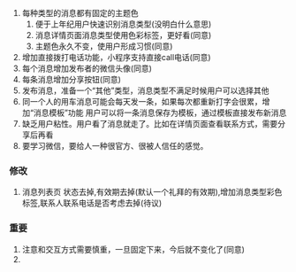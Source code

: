 1. 每种类型的消息都有固定的主题色
    1. 便于上年纪用户快速识别消息类型(没明白什么意思)
    1. 消息详情页面消息类型使用色彩标签，更好看(同意)
    1. 主题色永久不变，使用户形成习惯(同意)
1. 增加直接拨打电话功能，小程序支持直接call电话(同意)
1. 每个消息增加发布者的微信头像(同意)
1. 每条消息增加分享按钮(同意)
1. 发布消息，准备一个“其他”类型，消息类型不满足时候用户可以选择其他
1. 同一个人的用车消息可能会每天发一条，如果每次都重新打字会很累，增加“消息模板”功能
用户可以将一条消息保存为模板，通过模板直接发布新消息
1. 缺乏用户粘性。用户看了消息就走了。比如在详情页面查看联系方式，需要分享后再看
1. 要学习微信，要给人一种很官方、很被人信任的感觉。

### 修改
1. 消息列表页 状态去掉,有效期去掉(默认一个礼拜的有效期),增加消息类型彩色标签,联系人联系电话是否考虑去掉(待议)

### 重要
1. 注意和交互方式需要慎重，一旦固定下来，今后就不变化了(同意)
1. 